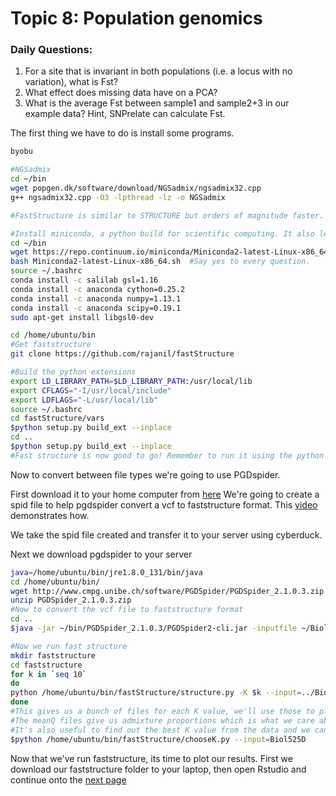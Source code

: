 # Topic 8: Population genomics

### Daily Questions:
1. For a site that is invariant in both populations (i.e. a locus with no variation), what is Fst?
2. What effect does missing data have on a PCA?
3. What is the average Fst between sample1 and sample2+3 in our example data? Hint, SNPrelate can calculate Fst.

The first thing we have to do is install some programs.

```bash
byobu

#NGSadmix
cd ~/bin
wget popgen.dk/software/download/NGSadmix/ngsadmix32.cpp 
g++ ngsadmix32.cpp -O3 -lpthread -lz -o NGSadmix

#FastStructure is similar to STRUCTURE but orders of magnitude faster. It has many dependencies

#Install miniconda, a python build for scientific computing. It also lets us install python packages easily.
cd ~/bin
wget https://repo.continuum.io/miniconda/Miniconda2-latest-Linux-x86_64.sh
bash Miniconda2-latest-Linux-x86_64.sh  #Say yes to every question.
source ~/.bashrc
conda install -c salilab gsl=1.16
conda install -c anaconda cython=0.25.2
conda install -c anaconda numpy=1.13.1
conda install -c anaconda scipy=0.19.1
sudo apt-get install libgsl0-dev

cd /home/ubuntu/bin
#Get faststructure
git clone https://github.com/rajanil/fastStructure

#Build the python extensions
export LD_LIBRARY_PATH=$LD_LIBRARY_PATH:/usr/local/lib
export CFLAGS="-I/usr/local/include"
export LDFLAGS="-L/usr/local/lib"
source ~/.bashrc
cd fastStructure/vars
$python setup.py build_ext --inplace
cd ..
$python setup.py build_ext --inplace
#Fast structure is now good to go! Remember to run it using the python version in anaconda
```
Now to convert between file types we're going to use PGDspider.

First download it to your home computer from [here](http://www.cmpg.unibe.ch/software/PGDSpider/#Download_and_Installation_Instructions)
We're going to create a spid file to help pgdspider convert a vcf to faststructure format. This [video](https://www.youtube.com/watch?v=I7hJvE0USxQ) demonstrates how.

We take the spid file created and transfer it to your server using cyberduck.

Next we download pgdspider to your server
```bash
java=/home/ubuntu/bin/jre1.8.0_131/bin/java
cd /home/ubuntu/bin/
wget http://www.cmpg.unibe.ch/software/PGDSpider/PGDSpider_2.1.0.3.zip
unzip PGDSpider_2.1.0.3.zip
#Now to convert the vcf file to faststructure format
cd ..
$java -jar ~/bin/PGDSpider_2.1.0.3/PGDSpider2-cli.jar -inputfile ~/Biol525D.snps.vcf -inputformat VCF -outputfile ~/Biol525D.snps.str -outputformat STRUCTURE -spid vcf_to_structure.spid

#Now we run fast structure
mkdir faststructure
cd faststructure
for k in `seq 10`
do
python /home/ubuntu/bin/fastStructure/structure.py -K $k --input=../Biol525D.snps --output=Biol525D --format=str
done
#This gives us a bunch of files for each K value, we'll use those to plot.
#The meanQ files give us admixture proportions which is what we care about.
#It's also useful to find out the best K value from the data and we can do that using faststructure
$python /home/ubuntu/bin/fastStructure/chooseK.py --input=Biol525D
```
Now that we've run faststructure, its time to plot our results. First we download our faststructure folder to your laptop, then open Rstudio and continue onto the [next page](https://github.com/owensgl/biol525D/blob/master/Topic_8-9/plotting_structure.md)

